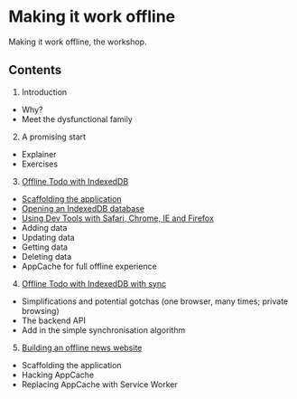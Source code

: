 
Making it work offline
======================

Making it work offline, the workshop.

Contents
--------

1. Introduction
  - Why?
  - Meet the dysfunctional family
2. A promising start
  - Explainer
  - Exercises
3. [Offline Todo with IndexedDB](03-offline-todo)
  - [Scaffolding the application](03-offline-todo/01-scaffolding)
  - [Opening an IndexedDB database](03-offline-todo/02-opening-a-database)
  - [Using Dev Tools with Safari, Chrome, IE and Firefox](03-offline-todo/03-using-dev-tools)
  - Adding data
  - Updating data
  - Getting data
  - Deleting data
  - AppCache for full offline experience
4. [Offline Todo with IndexedDB with sync](04-offline-todo-with-sync)
  - Simplifications and potential gotchas (one browser, many times; private browsing)
  - The backend API
  - Add in the simple synchronisation algorithm
5. [Building an offline news website](05-offline-news)
  - Scaffolding the application
  - Hacking AppCache
  - Replacing AppCache with Service Worker
